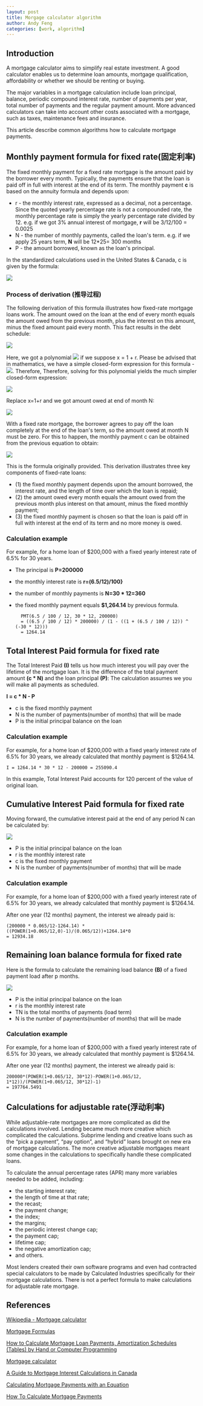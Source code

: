 ```yaml
---
layout: post
title: Morgage calculator algorithm
author: Andy Feng
categories: [work, algorithm]
---
```


## Introduction ##

A mortgage calculator aims to simplify real estate investment. A good calculator enables us to determine loan amounts, mortgage qualification, affordability or whether we should be renting or buying.

The major variables in a mortgage calculation include loan principal, balance, periodic compound interest rate, number of payments per year, total number of payments and the regular payment amount. More advanced calculators can take into account other costs associated with a mortgage, such as taxes, maintenance fees and insurance.

This article describe common algorithms how to calculate mortgage payments.

## Monthly payment formula for fixed rate(固定利率) ##

The fixed monthly payment for a fixed rate mortgage is the amount paid by the borrower every month. Typically, the payments ensure that the loan is paid off in full with interest at the end of its term. The monthly payment **c** is based on the annuity formula and depends upon:  

- r - the monthly interest rate, expressed as a decimal, not a percentage. Since the quoted yearly percentage rate is not a compounded rate, the monthly percentage rate is simply the yearly percentage rate divided by 12. e.g. if we got 3% annual interest of mortgage, **r** will be 3/12/100 = 0.0025
- N - the number of monthly payments, called the loan's term. e.g. if we apply 25 years term, **N** will be 12*25= 300 months
- P - the amount borrowed, known as the loan's principal.

In the standardized calculations used in the United States & Canada, c is given by the formula:

![](/images/posts/20170824-mortgage-algorithm-1.png)

### Process of derivation (推导过程) ###

The following derivation of this formula illustrates how fixed-rate mortgage loans work. The amount owed on the loan at the end of every month equals the amount owed from the previous month, plus the interest on this amount, minus the fixed amount paid every month. This fact results in the debt schedule:

![](/images/posts/20170824-mortgage-algorithm-2.png)

Here, we got a polynomial ![](/images/posts/20170824-mortgage-algorithm-3.png) if we suppose x = 1 + r. Please be advised that in mathematics, we have a simple closed-form expression for this formula - ![](/images/posts/20170824-mortgage-algorithm-4.png). Therefore, Therefore, solving for this polynomial yields the much simpler closed-form expression:

![](/images/posts/20170824-mortgage-algorithm-5.png)

Replace x=1+r and we got amount owed at end of month N:

![](/images/posts/20170824-mortgage-algorithm-6.png)

With a fixed rate mortgage, the borrower agrees to pay off the loan completely at the end of the loan's term, so the amount owed at month N must be zero. For this to happen, the monthly payment c can be obtained from the previous equation to obtain:

![](/images/posts/20170824-mortgage-algorithm-7.png)

This is the formula originally provided. This derivation illustrates three key components of fixed-rate loans:

- (1) the fixed monthly payment depends upon the amount borrowed, the interest rate, and the length of time over which the loan is repaid; 
- (2) the amount owed every month equals the amount owed from the previous month plus interest on that amount, minus the fixed monthly payment; 
- (3) the fixed monthly payment is chosen so that the loan is paid off in full with interest at the end of its term and no more money is owed.

### Calculation example ###
For example, for a home loan of $200,000 with a fixed yearly interest rate of 6.5% for 30 years.

- The principal is **P=200000**
- the monthly interest rate is **r=(6.5/12)/100}**
- the number of monthly payments is **N=30 * 12=360**
- the fixed monthly payment equals **$1,264.14** by previous formula.

		PMT(6.5 / 100 / 12, 30 * 12, 200000)
		= ((6.5 / 100 / 12) * 200000) / (1 - ((1 + (6.5 / 100 / 12)) ^ (-30 * 12)))
		= 1264.14

## Total Interest Paid formula for fixed rate ##

The Total Interest Paid **(I)** tells us how much interest you will pay over the lifetime of the mortgage loan. It is the difference of the total payment amount **(c * N)** and the loan principal **(P)**: The calculation assumes we you will make all payments as scheduled. 

**I = c * N - P**

- c is the fixed monthly payment
- N is the number of payments(number of months) that will be made
- P is the initial principal balance on the loan

### Calculation example ###
For example, for a home loan of $200,000 with a fixed yearly interest rate of 6.5% for 30 years, we already calculated that monthly payment is $1264.14.

	I = 1264.14 * 30 * 12 - 200000 = 255090.4

In this example, Total Interest Paid accounts for 120 percent of the value of original loan. 

## Cumulative Interest Paid formula for fixed rate ##
Moving forward, the cumulative interest paid at the end of any period N can be calculated by:

![](/images/posts/20170824-mortgage-algorithm-8.png)

- P is the initial principal balance on the loan
- r is the monthly interest rate
- c is the fixed monthly payment
- N is the number of payments(number of months) that will be made

### Calculation example ###
For example, for a home loan of $200,000 with a fixed yearly interest rate of 6.5% for 30 years, we already calculated that monthly payment is $1264.14.

After one year (12 months) payment, the interest we already paid is:

	(200000 * 0.065/12-1264.14) * ((POWER(1+0.065/12,0)-1)/(0.065/12))+1264.14*0
	= 12934.18
 
## Remaining loan balance formula for fixed rate ##

Here is the formula to calculate the remaining load balance **(B)** of a fixed payment load after p months.

![](/images/posts/20170824-mortgage-algorithm-9.png)
	
- P is the initial principal balance on the loan
- r is the monthly interest rate
- TN is the total months of payments (load term)
- N is the number of payments(number of months) that will be made

### Calculation example ###

For example, for a home loan of $200,000 with a fixed yearly interest rate of 6.5% for 30 years, we already calculated that monthly payment is $1264.14.

After one year (12 months) payment, the interest we already paid is:

	200000*(POWER(1+0.065/12, 30*12)-POWER(1+0.065/12, 1*12))/(POWER(1+0.065/12, 30*12)-1)
	= 197764.5491

## Calculations for adjustable rate(浮动利率) ##
While adjustable-rate mortgages are more complicated as did the calculations involved. Lending became much more creative which complicated the calculations. Subprime lending and creative loans such as the “pick a payment”, “pay option”, and “hybrid” loans brought on new era of mortgage calculations. The more creative adjustable mortgages meant some changes in the calculations to specifically handle these complicated loans. 

To calculate the annual percentage rates (APR) many more variables needed to be added, including: 

- the starting interest rate; 
- the length of time at that rate; 
- the recast; 
- the payment change; 
- the index; 
- the margins; 
- the periodic interest change cap; 
- the payment cap; 
- lifetime cap; 
- the negative amortization cap; 
- and others.

Most lenders created their own software programs and even had contracted special calculators to be made by Calculated Industries specifically for their mortgage calculations. There is not a perfect formula to make calculations for adjustable rate mortgage.

## References ##

[Wikipedia - Mortgage calculator](https://en.wikipedia.org/wiki/Mortgage_calculator)

[Mortgage Formulas](https://www.mtgprofessor.com/formulas.htm)

[How to Calculate Mortgage Loan Payments, Amortization Schedules (Tables) by Hand or Computer Programming](http://www.hughcalc.org/formula.php)

[Mortgage calculator](https://www.nerdwallet.com/mortgages/mortgage-calculator/calculate-mortgage-payment)

[A Guide to Mortgage Interest Calculations in Canada](http://www.yorku.ca/amarshal/mortgage.htm)

[Calculating Mortgage Payments with an Equation](http://www.wikihow.com/Calculate-Mortgage-Payments)

[How To Calculate Mortgage Payments](http://www.fonerbooks.com/interest.htm)
